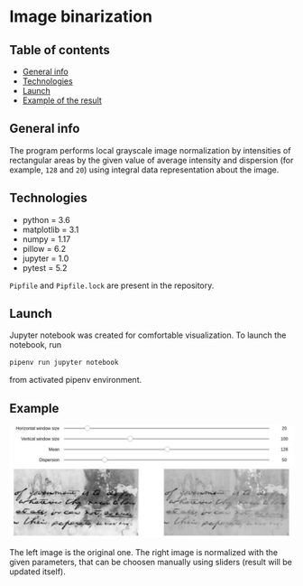 # Image binarization

## Table of contents

* [General info](#general-info)
* [Technologies](#technologies)
* [Launch](#launch)
* [Example of the result](#example-of-result)

## General info

The program performs local grayscale image normalization by intensities
of rectangular areas by the given value of average intensity and dispersion
(for example, `128` and `20`) using
integral data representation about the image.

## Technologies

* python = 3.6
* matplotlib = 3.1
* numpy = 1.17
* pillow = 6.2
* jupyter = 1.0
* pytest = 5.2

`Pipfile` and `Pipfile.lock` are present in the repository.

## Launch

Jupyter notebook was created for comfortable visualization.
To launch the notebook, run
```bash
pipenv run jupyter notebook
```
from activated pipenv environment.

## Example

![Example of the result](example_of_result.jpeg)

The left image is the original one.
The right image is normalized with the given parameters,
that can be choosen manually using sliders (result will be updated itself).
